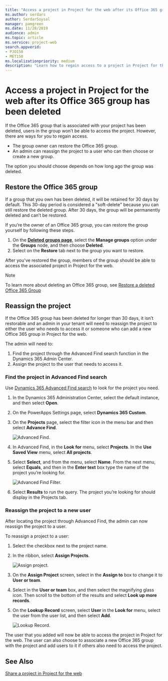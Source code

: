 ```yaml
---
title: "Access a project in Project for the web after its Office 365 group has been deleted"
ms.author: serdars
author: SerdarSoysal
manager: pamgreen
ms.date: 11/28/2019
audience: admin
ms.topic: article
ms.service: project-web
search.appverid: 
- PJO150
- MET150
ms.localizationpriority: medium
description: "Learn how to regain access to a project in Project for the web after its associated Office 365 group has been deleted."
---
```


# Access a project in Project for the web after its Office 365 group has been deleted

If the Office 365 group that is associated with your project has been deleted, users in the group won’t be able to access the project.  However, there are ways for you to regain access.

- The group owner can restore the Office 365 group.
- An admin can reassign the project to a user who can then choose or create a new group.

The option you should choose depends on how long ago the group was deleted.

## Restore the Office 365 group

If a group that you own has been deleted, it will be retained for 30 days by default. This 30-day period is considered a "soft-delete" because you can still restore the deleted group. After 30 days, the group will be permanently deleted and can’t be restored.

If you’re the owner of an Office 365 group, you can restore the group yourself by following these steps.

1. On the [**Deleted groups page**](https://outlook.office.com/people/group/deleted), select the **Manage groups** option under the **Groups** node, and then choose **Deleted**.
2. Select on the **Restore** tab next to the group you want to restore.

After you've restored the group, members of the group should be able to access the associated project in Project for the web.

> [!Note]
> To learn more about deleting an Office 365 group, see [Restore a deleted Office 365 Group](/office365/admin/create-groups/restore-deleted-group)

## Reassign the project

If the Office 365 group has been deleted for longer than 30 days, it isn’t restorable and an admin in your tenant will need to reassign the project to either the user who needs to access it or someone who can add a new Office 365 group in Project for the web.

The admin will need to:

1. Find the project through the Advanced Find search function in the Dynamics 365 Admin Center.
2. Assign the project to the user that needs to access it. 

### Find the project in Advanced Find search

Use [Dynamics 365 Advanced Find search](/dynamics365/customer-engagement/basics/save-advanced-find-search) to look for the project you need.

1. In the Dynamics 365 Administration Center, select the default instance, and then select **Open**.
2. On the PowerApps Settings page, select **Dynamics 365 Custom**.
3. On the **Projects** page, select the filter icon in the menu bar and then select **Advance Find**.

    ![Advanced Find.](media/AdvancedFind.png)
4. In Advanced Find, in the **Look for** menu, select **Projects**.  In the **Use Saved View** menu, select **All projects**.
5. Select **Select**, and from the menu, select **Name**.  From the next menu, select **Equals**, and then in the **Enter text** box type the name of the project you’re looking for. </br>

     ![Advanced Find Filter.](media/AdvancedFindFilter.png)

6. Select **Results** to run the query. The project you’re looking for should display in the Projects tab.

### Reassign the project to a new user

After locating the project through Advanced Find, the admin can now reassign the project to a user.

To reassign a project to a user:

1. Select the checkbox next to the project name.
2. In the ribbon, select **Assign Projects**.</br>

     ![Assign project.](media/AssignProject.png)
3. On the **Assign Project** screen, select in the **Assign to** box to change it to **User or team**.
4. Select in the **User or team** box, and then select the magnifying glass icon. Then scroll to the bottom of the results and select **Look up more records**.
5. On the **Lookup Record** screen, select **User** in the **Look for** menu, select the user from the user list, and then select **Add**.

     ![Lookup Record.](media/LookupRecordUser.png)

The user that you added will now be able to access the project in Project for the web. The user can also choose to associate a new Office 365 group with the project and add users to it if others also need to access the project.

## See Also

[Share a project in Project for the web](https://support.office.com/article/share-a-project-in-project-for-the-web-885758f0-c216-4129-a53d-6e2406977469?ui=en-US&rs=en-US&ad=US)  
